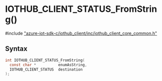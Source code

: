 # IOTHUB_CLIENT_STATUS_FromString()

\#include ["azure-iot-sdk-c/iothub_client/inc/iothub_client_core_common.h"](../iot-c-ref-iothub-client-core-common-h.md)  

## Syntax

```C
int IOTHUB_CLIENT_STATUS_FromString(
  const char *          enumAsString,
  IOTHUB_CLIENT_STATUS  destination
);

```

